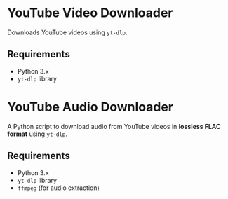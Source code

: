 
# YouTube Video Downloader

Downloads YouTube videos using `yt-dlp`.

## Requirements

- Python 3.x
- `yt-dlp` library




# YouTube Audio Downloader

A Python script to download audio from YouTube videos in **lossless FLAC format** using `yt-dlp`.

## Requirements

- Python 3.x
- `yt-dlp` library
- `ffmpeg` (for audio extraction)

